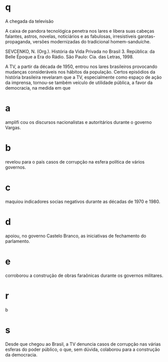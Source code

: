 # q
A chegada da televisão

A caixa de pandora tecnológica penetra nos lares e libera suas cabeças falantes, astros, novelas, noticiários e as fabulosas, irresistíveis garotas-propaganda, versões modernizadas do tradicional homem-sanduíche.

SEVCENKO, N. (Org.). História da Vida Privada no Brasil 3. República: da Belle Époque a Era do Rádio. São Paulo: Cia. das Letras, 1998.

A TV, a partir da década de 1950, entrou nos lares brasileiros provocando mudanças consideráveis nos hábitos da população. Certos episódios da história brasileira revelaram que a TV, especialmente como espaço de ação da imprensa, tornou-se também veículo de utilidade pública, a favor da democracia, na medida em que

# a
amplifi cou os discursos nacionalistas e autoritários durante o governo Vargas.

# b
revelou para o país casos de corrupção na esfera política de vários governos.

# c
maquiou indicadores socias negativos durante as décadas de 1970 e 1980.

# d
apoiou, no governo Castelo Branco, as iniciativas de fechamento do parlamento.

# e
corroborou a construção de obras faraônicas durante os governos militares.

# r
b

# s
Desde que chegou ao Brasil, a TV denuncia casos de corrupção nas várias esferas do poder público, o que, sem dúvida, colaborou para a construção da democracia.
